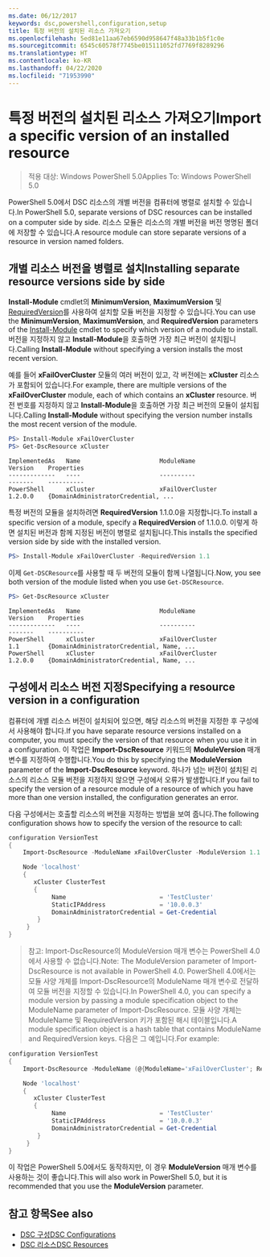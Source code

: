 ```yaml
---
ms.date: 06/12/2017
keywords: dsc,powershell,configuration,setup
title: 특정 버전의 설치된 리소스 가져오기
ms.openlocfilehash: 5ed81e11aa67eb6590d958647f48a33b1b5f1c0e
ms.sourcegitcommit: 6545c60578f7745be015111052fd7769f8289296
ms.translationtype: HT
ms.contentlocale: ko-KR
ms.lasthandoff: 04/22/2020
ms.locfileid: "71953990"
---
```

# <a name="import-a-specific-version-of-an-installed-resource"></a><span data-ttu-id="287ce-103">특정 버전의 설치된 리소스 가져오기</span><span class="sxs-lookup"><span data-stu-id="287ce-103">Import a specific version of an installed resource</span></span>

> <span data-ttu-id="287ce-104">적용 대상: Windows PowerShell 5.0</span><span class="sxs-lookup"><span data-stu-id="287ce-104">Applies To: Windows PowerShell 5.0</span></span>

<span data-ttu-id="287ce-105">PowerShell 5.0에서 DSC 리소스의 개별 버전을 컴퓨터에 병렬로 설치할 수 있습니다.</span><span class="sxs-lookup"><span data-stu-id="287ce-105">In PowerShell 5.0, separate versions of DSC resources can be installed on a computer side by side.</span></span> <span data-ttu-id="287ce-106">리소스 모듈은 리소스의 개별 버전을 버전 명명된 폴더에 저장할 수 있습니다.</span><span class="sxs-lookup"><span data-stu-id="287ce-106">A resource module can store separate versions of a resource in version named folders.</span></span>

## <a name="installing-separate-resource-versions-side-by-side"></a><span data-ttu-id="287ce-107">개별 리소스 버전을 병렬로 설치</span><span class="sxs-lookup"><span data-stu-id="287ce-107">Installing separate resource versions side by side</span></span>

<span data-ttu-id="287ce-108">**Install-Module** cmdlet의 **MinimumVersion**, **MaximumVersion** 및 [RequiredVersion](/powershell/module/PowershellGet/Install-Module)를 사용하여 설치할 모듈 버전을 지정할 수 있습니다.</span><span class="sxs-lookup"><span data-stu-id="287ce-108">You can use the **MinimumVersion**, **MaximumVersion**, and **RequiredVersion** parameters of the [Install-Module](/powershell/module/PowershellGet/Install-Module) cmdlet to specify which version of a module to install.</span></span> <span data-ttu-id="287ce-109">버전을 지정하지 않고 **Install-Module**을 호출하면 가장 최근 버전이 설치됩니다.</span><span class="sxs-lookup"><span data-stu-id="287ce-109">Calling **Install-Module** without specifying a version installs the most recent version.</span></span>

<span data-ttu-id="287ce-110">예를 들어 **xFailOverCluster** 모듈의 여러 버전이 있고, 각 버전에는 **xCluster** 리소스가 포함되어 있습니다.</span><span class="sxs-lookup"><span data-stu-id="287ce-110">For example, there are multiple versions of the **xFailOverCluster** module, each of which contains an **xCluster** resource.</span></span> <span data-ttu-id="287ce-111">버전 번호를 지정하지 않고 **Install-Module**을 호출하면 가장 최근 버전의 모듈이 설치됩니다.</span><span class="sxs-lookup"><span data-stu-id="287ce-111">Calling **Install-Module** without specifying the version number installs the most recent version of the module.</span></span>

```powershell
PS> Install-Module xFailOverCluster
PS> Get-DscResource xCluster
```

```output
ImplementedAs   Name                      ModuleName                     Version    Properties
-------------   ----                      ----------                     -------    ----------
PowerShell      xCluster                  xFailOverCluster               1.2.0.0    {DomainAdministratorCredential, ...
```

<span data-ttu-id="287ce-112">특정 버전의 모듈을 설치하려면 **RequiredVersion** 1.1.0.0을 지정합니다.</span><span class="sxs-lookup"><span data-stu-id="287ce-112">To install a specific version of a module, specify a **RequiredVersion** of 1.1.0.0.</span></span> <span data-ttu-id="287ce-113">이렇게 하면 설치된 버전과 함께 지정된 버전이 병렬로 설치됩니다.</span><span class="sxs-lookup"><span data-stu-id="287ce-113">This installs the specified version side by side with the installed version.</span></span>

```powershell
PS> Install-Module xFailOverCluster -RequiredVersion 1.1
```

<span data-ttu-id="287ce-114">이제 `Get-DSCResource`를 사용할 때 두 버전의 모듈이 함께 나열됩니다.</span><span class="sxs-lookup"><span data-stu-id="287ce-114">Now, you see both version of the module listed when you use `Get-DSCResource`.</span></span>

```powershell
PS> Get-DscResource xCluster
```

```output
ImplementedAs   Name                      ModuleName                     Version    Properties
-------------   ----                      ----------                     -------    ----------
PowerShell      xCluster                  xFailOverCluster               1.1        {DomainAdministratorCredential, Name, ...
PowerShell      xCluster                  xFailOverCluster               1.2.0.0    {DomainAdministratorCredential, Name, ...
```

## <a name="specifying-a-resource-version-in-a-configuration"></a><span data-ttu-id="287ce-115">구성에서 리소스 버전 지정</span><span class="sxs-lookup"><span data-stu-id="287ce-115">Specifying a resource version in a configuration</span></span>

<span data-ttu-id="287ce-116">컴퓨터에 개별 리소스 버전이 설치되어 있으면, 해당 리소스의 버전을 지정한 후 구성에서 사용해야 합니다.</span><span class="sxs-lookup"><span data-stu-id="287ce-116">If you have separate resource versions installed on a computer, you must specify the version of that resource when you use it in a configuration.</span></span> <span data-ttu-id="287ce-117">이 작업은 **Import-DscResource** 키워드의 **ModuleVersion** 매개 변수를 지정하여 수행합니다.</span><span class="sxs-lookup"><span data-stu-id="287ce-117">You do this by specifying the **ModuleVersion** parameter of the **Import-DscResource** keyword.</span></span> <span data-ttu-id="287ce-118">하나가 넘는 버전이 설치된 리소스의 리소스 모듈 버전을 지정하지 않으면 구성에서 오류가 발생합니다.</span><span class="sxs-lookup"><span data-stu-id="287ce-118">If you fail to specify the version of a resource module of a resource of which you have more than one version installed, the configuration generates an error.</span></span>

<span data-ttu-id="287ce-119">다음 구성에서는 호출할 리소스의 버전을 지정하는 방법을 보여 줍니다.</span><span class="sxs-lookup"><span data-stu-id="287ce-119">The following configuration shows how to specify the version of the resource to call:</span></span>

```powershell
configuration VersionTest
{
    Import-DscResource -ModuleName xFailOverCluster -ModuleVersion 1.1

    Node 'localhost'
    {
       xCluster ClusterTest
       {
            Name                          = 'TestCluster'
            StaticIPAddress               = '10.0.0.3'
            DomainAdministratorCredential = Get-Credential
        }
     }
}
```

><span data-ttu-id="287ce-120">참고: Import-DscResource의 ModuleVersion 매개 변수는 PowerShell 4.0에서 사용할 수 없습니다.</span><span class="sxs-lookup"><span data-stu-id="287ce-120">Note: The ModuleVersion parameter of Import-DscResource is not available in PowerShell 4.0.</span></span> <span data-ttu-id="287ce-121">PowerShell 4.0에서는 모듈 사양 개체를 Import-DscResource의 ModuleName 매개 변수로 전달하여 모듈 버전을 지정할 수 있습니다.</span><span class="sxs-lookup"><span data-stu-id="287ce-121">In PowerShell 4.0, you can specify a module version by passing a module specification object to the ModuleName parameter of Import-DscResource.</span></span> <span data-ttu-id="287ce-122">모듈 사양 개체는 ModuleName 및 RequiredVersion 키가 포함된 해시 테이블입니다.</span><span class="sxs-lookup"><span data-stu-id="287ce-122">A module specification object is a hash table that contains ModuleName and RequiredVersion  keys.</span></span> <span data-ttu-id="287ce-123">다음은 그 예입니다.</span><span class="sxs-lookup"><span data-stu-id="287ce-123">For example:</span></span>

```powershell
configuration VersionTest
{
    Import-DscResource -ModuleName (@{ModuleName='xFailOverCluster'; RequiredVersion='1.1'} )

    Node 'localhost'
    {
       xCluster ClusterTest
       {
            Name                          = 'TestCluster'
            StaticIPAddress               = '10.0.0.3'
            DomainAdministratorCredential = Get-Credential
        }
     }
}
```

<span data-ttu-id="287ce-124">이 작업은 PowerShell 5.0에서도 동작하지만, 이 경우 **ModuleVersion** 매개 변수를 사용하는 것이 좋습니다.</span><span class="sxs-lookup"><span data-stu-id="287ce-124">This will also work in PowerShell 5.0, but it is recommended that you use the **ModuleVersion** parameter.</span></span>

## <a name="see-also"></a><span data-ttu-id="287ce-125">참고 항목</span><span class="sxs-lookup"><span data-stu-id="287ce-125">See also</span></span>

- [<span data-ttu-id="287ce-126">DSC 구성</span><span class="sxs-lookup"><span data-stu-id="287ce-126">DSC Configurations</span></span>](configurations.md)
- [<span data-ttu-id="287ce-127">DSC 리소스</span><span class="sxs-lookup"><span data-stu-id="287ce-127">DSC Resources</span></span>](../resources/resources.md)
